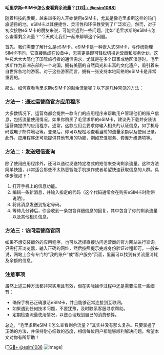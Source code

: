**毛里求斯eSIM卡怎么查看剩余流量？[[TG💪+ @esim1088](https://t.me/s/esim1088)]**

随着科技的发展，越来越多的人开始使用eSIM卡，尤其是像毛里求斯这样的热门旅游目的地。eSIM卡以其便捷性、灵活性和环保性受到了广泛欢迎。然而，对于初次接触eSIM卡的朋友来说，可能会遇到一些问题，比如“毛里求斯的eSIM卡怎么查看剩余流量？”今天就让我们一起来聊聊这个问题。

首先，我们需要了解什么是eSIM卡。eSIM卡是一种嵌入式SIM卡，与传统物理SIM卡不同，它直接集成在设备中，无需更换即可轻松切换运营商和服务计划。这种技术大大简化了国际旅行者的通信需求，尤其是在多个国家或地区漫游时。毛里求斯作为非洲东部的一个岛国，拥有美丽的自然风光和丰富的文化遗产，吸引着来自世界各地的游客。对于这些游客而言，拥有一张支持本地网络的eSIM卡是非常重要的。

那么，如何查看毛里求斯eSIM卡的剩余流量呢？以下是几种常见的方法：

### 方法一：通过运营商官方应用程序

大多数情况下，运营商都会提供一款专门的应用程序来帮助用户管理他们的账户信息，包括流量使用情况。如果你购买了毛里求斯的eSIM卡，建议先下载并安装该运营商提供的应用程序。通常，这款应用会要求你输入相关的认证信息，如手机号码或电子邮件地址等。登录后，你可以轻松地查看当前的流量余额以及使用记录。此外，应用程序还可能提供其他有用的功能，例如充值服务、套餐升级选项等。

### 方法二：发送短信查询

除了使用应用程序外，还可以通过发送特定格式的短信来查询剩余流量。这种方法简单快捷，非常适合那些不太熟悉智能手机操作或者希望快速获取信息的人群。具体步骤如下：
1. 打开手机上的信息功能。
2. 编辑一条新消息，并输入指定的代码（这个代码通常会在购买eSIM卡时附带说明）。
3. 将此消息发送到指定号码。
4. 等待几分钟后，你会收到一条包含详细信息的回复，其中包含了你的剩余流量以及其他相关信息。

### 方法三：访问运营商官网

如果不想安装额外的应用程序，也可以选择直接访问运营商的官方网站进行查询。只需打开浏览器，输入正确的网址，然后按照提示完成身份验证过程即可。一般来说，网站上会有专门的“我的账户”或“客户服务”页面，里面可以找到有关流量消耗及余额的信息。

### 注意事项

虽然上述三种方法都非常实用且有效，但在实际操作过程中还是需要注意一些细节：
- 确保手机已正确激活eSIM卡，并且能够正常连接到互联网。
- 如果遇到任何技术问题，不要犹豫，及时联系客服寻求帮助。
- 定期检查流量使用情况，以便合理规划自己的消费预算。

总之，“毛里求斯eSIM卡怎么查看剩余流量？”其实并没有那么复杂。只要掌握了正确的方法，并保持耐心细致的态度，相信每位用户都能够顺利解决问题。希望本文对你有所帮助！

[[TG💪+ @esim1088](https://t.me/s/esim1088) ![Image](https://i.postimg.cc/4NQfJmqS/Snipaste-2025-05-13-00-14-12.png)]